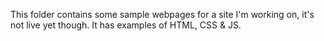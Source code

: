 This folder contains some sample webpages for a site I'm working on, it's not live yet though. It has examples of HTML, CSS & JS.

